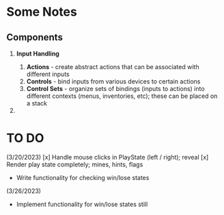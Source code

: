 # Some Notes

## Components

1. **Input Handling**
   1. **Actions** - create abstract actions that can be associated with different inputs
   2. **Controls** - bind inputs from various devices to certain actions
   3. **Control Sets** - organize sets of bindings (inputs to actions) into different contexts (menus, inventories, etc); these can be placed on a stack

2. 


# TO DO
(3/20/2023)
[x] Handle mouse clicks in PlayState (left / right); reveal
[x] Render play state completely; mines, hints, flags
- Write functionality for checking win/lose states

(3/26/2023)
- Implement functionality for win/lose states still